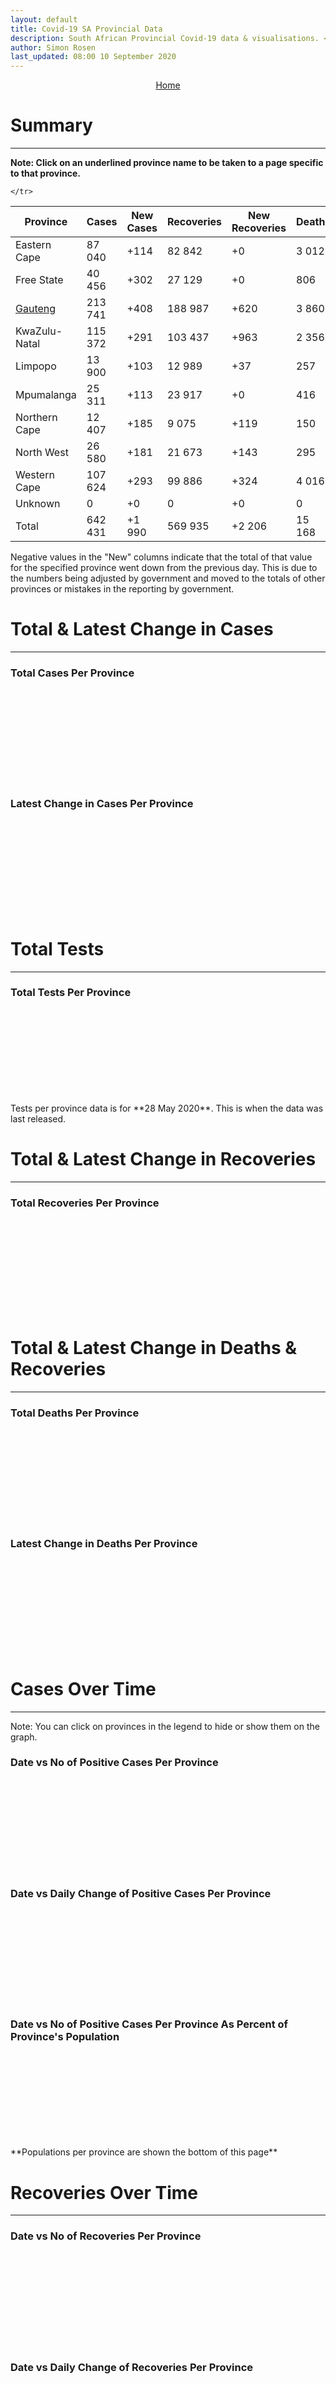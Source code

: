 ```yaml
---
layout: default
title: Covid-19 SA Provincial Data
description: South African Provincial Covid-19 data & visualisations. <br>Contains data for confirmed cases, tests, recoveries and deaths by province.
author: Simon Rosen
last_updated: 08:00 10 September 2020
---
```


<center><a href="/" class="btn alt_btn_col">Home</a></center>

# Summary
___

**Note: Click on an underlined province name to be taken to a page specific to that province.**

<table>
<thead>
	<tr class="header">
		<th>Province</th>
		<th>Cases</th>
		<th>New Cases</th>
		<th>Recoveries</th>
		<th>New Recoveries</th>
		<th>Deaths</th>
		<th>New Deaths</th>

	</tr>
</thead>
<tbody>
	<tr>
		<td class="index" markdown="span">Eastern Cape</td>
		<td  markdown="span">87 040</td>
		<td  markdown="span">+114</td>
		<td  markdown="span">82 842</td>
		<td  markdown="span">+0</td>
		<td  markdown="span">3 012</td>
		<td  markdown="span">+5</td>
	</tr>
	<tr>
		<td class="index" markdown="span">Free State</td>
		<td  markdown="span">40 456</td>
		<td  markdown="span">+302</td>
		<td  markdown="span">27 129</td>
		<td  markdown="span">+0</td>
		<td  markdown="span">806</td>
		<td  markdown="span">+8</td>
	</tr>
	<tr>
		<td class="index" markdown="span"><a href = "gauteng" >Gauteng</a></td>
		<td  markdown="span">213 741</td>
		<td  markdown="span">+408</td>
		<td  markdown="span">188 987</td>
		<td  markdown="span">+620</td>
		<td  markdown="span">3 860</td>
		<td  markdown="span">+27</td>
	</tr>
	<tr>
		<td class="index" markdown="span">KwaZulu-Natal</td>
		<td  markdown="span">115 372</td>
		<td  markdown="span">+291</td>
		<td  markdown="span">103 437</td>
		<td  markdown="span">+963</td>
		<td  markdown="span">2 356</td>
		<td  markdown="span">+10</td>
	</tr>
	<tr>
		<td class="index" markdown="span">Limpopo</td>
		<td  markdown="span">13 900</td>
		<td  markdown="span">+103</td>
		<td  markdown="span">12 989</td>
		<td  markdown="span">+37</td>
		<td  markdown="span">257</td>
		<td  markdown="span">+0</td>
	</tr>
	<tr>
		<td class="index" markdown="span">Mpumalanga</td>
		<td  markdown="span">25 311</td>
		<td  markdown="span">+113</td>
		<td  markdown="span">23 917</td>
		<td  markdown="span">+0</td>
		<td  markdown="span">416</td>
		<td  markdown="span">+0</td>
	</tr>
	<tr>
		<td class="index" markdown="span">Northern Cape</td>
		<td  markdown="span">12 407</td>
		<td  markdown="span">+185</td>
		<td  markdown="span">9 075</td>
		<td  markdown="span">+119</td>
		<td  markdown="span">150</td>
		<td  markdown="span">+0</td>
	</tr>
	<tr>
		<td class="index" markdown="span">North West</td>
		<td  markdown="span">26 580</td>
		<td  markdown="span">+181</td>
		<td  markdown="span">21 673</td>
		<td  markdown="span">+143</td>
		<td  markdown="span">295</td>
		<td  markdown="span">+10</td>
	</tr>
	<tr>
		<td class="index" markdown="span">Western Cape</td>
		<td  markdown="span">107 624</td>
		<td  markdown="span">+293</td>
		<td  markdown="span">99 886</td>
		<td  markdown="span">+324</td>
		<td  markdown="span">4 016</td>
		<td  markdown="span">+22</td>
	</tr>
	<tr>
		<td class="index" markdown="span">Unknown</td>
		<td  markdown="span">0</td>
		<td  markdown="span">+0</td>
		<td  markdown="span">0</td>
		<td  markdown="span">+0</td>
		<td  markdown="span">0</td>
		<td  markdown="span">+0</td>
	</tr>
	<tr>
		<td class="index total" markdown="span">Total</td>
		<td class="total" markdown="span">642 431</td>
		<td class="total" markdown="span">+1 990</td>
		<td class="total" markdown="span">569 935</td>
		<td class="total" markdown="span">+2 206</td>
		<td class="total" markdown="span">15 168</td>
		<td class="total" markdown="span">+82</td>
	</tr>
</tbody>
</table>
Negative values in the "New" columns indicate that the total of that value for the specified province went down from the previous
day. This is due to the numbers being adjusted by government and moved to the totals of other provinces or mistakes in the reporting by government.

# Total & Latest Change in Cases

___

### Total Cases Per Province
<div class="iframeDiv" align="center">
    <iframe class="lazy pieChart" data-src="tot_cases_per_province.html" scrolling="no" frameborder="0"></iframe>
</div>

### Latest Change in Cases Per Province
<div class="iframeDiv" align="center">
    <iframe class="lazy pieChart" data-src="latest_change_cases_per_province.html" scrolling="no" frameborder="0"></iframe>
</div>

# Total Tests
___

### Total Tests Per Province
<div class="iframeDiv" align="center">
    <iframe class="lazy pieChart" data-src="tot_tests_per_province.html" scrolling="no" frameborder="0"></iframe>
</div>
Tests per province data is for **28 May 2020**. This is when the data was last released.

# Total & Latest Change in Recoveries

___

### Total Recoveries Per Province
<div class="iframeDiv" align="center">
    <iframe class="lazy pieChart" data-src="tot_recovered_per_province.html" scrolling="no" frameborder="0"></iframe>
</div>
<!--
### Latest Change in Recoveries Per Province
<div class="iframeDiv" align="center">
    <iframe class="lazy pieChart" data-src="tot_recovered_per_province.html" scrolling="no" frameborder="0"></iframe>
</div>
-->

# Total & Latest Change in Deaths & Recoveries
___

### Total Deaths Per Province
<div class="iframeDiv" align="center">
    <iframe class="lazy pieChart" data-src="tot_deaths_per_province.html" scrolling="no" frameborder="0"></iframe>
</div>

### Latest Change in Deaths Per Province
<div class="iframeDiv" align="center">
    <iframe class="lazy pieChart" data-src="latest_change_deaths_per_province.html" scrolling="no" frameborder="0"></iframe>
</div>

# Cases Over Time
___
Note: You can click on provinces in the legend to hide or show them on the graph.
### Date vs No of Positive Cases Per Province
<div class="iframeDiv" align="center">
    <iframe class="lazy" data-src="date_vs_cases_per_province.html" scrolling="no" frameborder="0"></iframe>
</div>

### Date vs Daily Change of Positive Cases Per Province
<div class="iframeDiv" align="center">
    <iframe class="lazy" data-src="date_vs_daily_cases_per_province.html" scrolling="no" frameborder="0"></iframe>
</div>

### Date vs No of Positive Cases Per Province As Percent of Province's Population
<div class="iframeDiv" align="center">
    <iframe class="lazy" data-src="date_vs_cases_perc_pop_per_province.html" scrolling="no" frameborder="0"></iframe>
</div>
**Populations per province are shown the bottom of this page**

# Recoveries Over Time
___
### Date vs No of Recoveries Per Province
<div class="iframeDiv" align="center">
    <iframe class="lazy" data-src="date_vs_recoveries_per_province.html" scrolling="no" frameborder="0"></iframe>
</div>

### Date vs Daily Change of Recoveries Per Province
<div class="iframeDiv" align="center">
    <iframe class="lazy" data-src="date_vs_daily_recoveries_per_province.html" scrolling="no" frameborder="0"></iframe>
</div>

### Date vs No of Recoveries Per Province As Percent of Province's Population
<div class="iframeDiv" align="center">
    <iframe class="lazy" data-src="date_vs_recoveries_perc_pop_per_province.html" scrolling="no" frameborder="0"></iframe>
</div>
**Populations per province are shown at the bottom of this page**

# Deaths Over Time
___
### Date vs No of Deaths Per Province
<div class="iframeDiv" align="center">
    <iframe class="lazy" data-src="date_vs_deaths_per_province.html" scrolling="no" frameborder="0"></iframe>
</div>

### Date vs Daily Change of Deaths Per Province
<div class="iframeDiv" align="center">
    <iframe class="lazy" data-src="date_vs_daily_deaths_per_province.html" scrolling="no" frameborder="0"></iframe>
</div>

### Date vs No of Deaths Per Province As Percent of Province's Population
<div class="iframeDiv" align="center">
    <iframe class="lazy" data-src="date_vs_deaths_perc_pop_per_province.html" scrolling="no" frameborder="0"></iframe>
</div>

## Population Per Province

___

<table>
<thead>
	<tr class="header">
		<th>Province</th>
		<th>Population</th>

	</tr>
</thead>
<tbody>
	<tr>
		<td class="index" markdown="span">Eastern Cape</td>
		<td  markdown="span">6 712 276</td>
	</tr>
	<tr>
		<td class="index" markdown="span">Free State</td>
		<td  markdown="span">2 887 465</td>
	</tr>
	<tr>
		<td class="index" markdown="span">Gauteng</td>
		<td  markdown="span">15 176 115</td>
	</tr>
	<tr>
		<td class="index" markdown="span">KwaZulu-Natal</td>
		<td  markdown="span">11 289 086</td>
	</tr>
	<tr>
		<td class="index" markdown="span">Limpopo</td>
		<td  markdown="span">5 982 584</td>
	</tr>
	<tr>
		<td class="index" markdown="span">Mpumalanga</td>
		<td  markdown="span">4 592 187</td>
	</tr>
	<tr>
		<td class="index" markdown="span">North West</td>
		<td  markdown="span">4 072 160</td>
	</tr>
	<tr>
		<td class="index" markdown="span">Northern Cape</td>
		<td  markdown="span">1 263 875</td>
	</tr>
	<tr>
		<td class="index" markdown="span">Western Cape</td>
		<td  markdown="span">6 844 272</td>
	</tr>
</tbody>
</table>

{% include_relative _includes/footer.md %}

